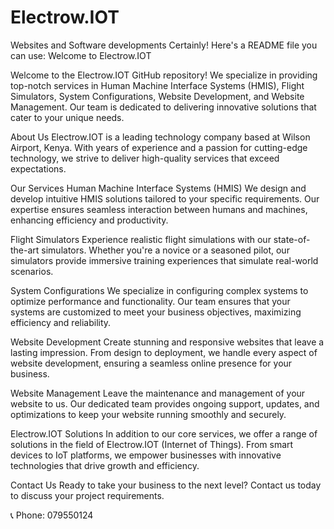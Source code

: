# Electrow.IOT
Websites and Software developments
Certainly! Here's a README file you can use:
Welcome to Electrow.IOT

Welcome to the Electrow.IOT GitHub repository! We specialize in providing top-notch services in Human Machine Interface Systems (HMIS), Flight Simulators, System Configurations, Website Development, and Website Management. Our team is dedicated to delivering innovative solutions that cater to your unique needs.

About Us
Electrow.IOT is a leading technology company based at Wilson Airport, Kenya. With years of experience and a passion for cutting-edge technology, we strive to deliver high-quality services that exceed expectations.

Our Services
Human Machine Interface Systems (HMIS)
We design and develop intuitive HMIS solutions tailored to your specific requirements. Our expertise ensures seamless interaction between humans and machines, enhancing efficiency and productivity.

Flight Simulators
Experience realistic flight simulations with our state-of-the-art simulators. Whether you're a novice or a seasoned pilot, our simulators provide immersive training experiences that simulate real-world scenarios.

System Configurations
We specialize in configuring complex systems to optimize performance and functionality. Our team ensures that your systems are customized to meet your business objectives, maximizing efficiency and reliability.

Website Development
Create stunning and responsive websites that leave a lasting impression. From design to deployment, we handle every aspect of website development, ensuring a seamless online presence for your business.

Website Management
Leave the maintenance and management of your website to us. Our dedicated team provides ongoing support, updates, and optimizations to keep your website running smoothly and securely.

Electrow.IOT Solutions
In addition to our core services, we offer a range of solutions in the field of Electrow.IOT (Internet of Things). From smart devices to IoT platforms, we empower businesses with innovative technologies that drive growth and efficiency.

Contact Us
Ready to take your business to the next level? Contact us today to discuss your project requirements.

📞 Phone: 079550124
